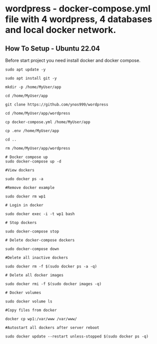 # wordpress - docker-compose.yml file with 4 wordpress, 4 databases and local docker network.

## How To Setup - Ubuntu 22.04

Before start project you need install docker and docker compose.

```
sudo apt update -y

sudo apt install git -y

mkdir -p /home/MyUser/app

cd /home/MyUser/app

git clone https://github.com/ynos999/wordpress

cd /home/MyUser/app/wordpress

cp docker-compose.yml /home/MyUser/app

cp .env /home/MyUser/app

cd ..

rm /home/MyUser/app/wordpress

# Docker compose up
sudo docker-compose up -d
```

```
#View dockers

sudo docker ps -a
```

```
#Remove docker example

sudo docker rm wp1
```

```
# Login in docker

sudo docker exec -i -t wp1 bash
```

```
# Stop dockers

sudo docker-compose stop
```
```
# Delete docker-compose dockers

sudo docker-compose down
```

```
#Delete all inactive dockers

sudo docker rm -f $(sudo docker ps -a -q)
```

```
# Delete all docker images

sudo docker rmi -f $(sudo docker images -q)
```

```
# Docker volumes

sudo docker volume ls
```

```
#Copy files from docker

docker cp wp1:/var/www /var/www/
```

```
#Autostart all dockers after server reboot

sudo docker update --restart unless-stopped $(sudo docker ps -q)
```
